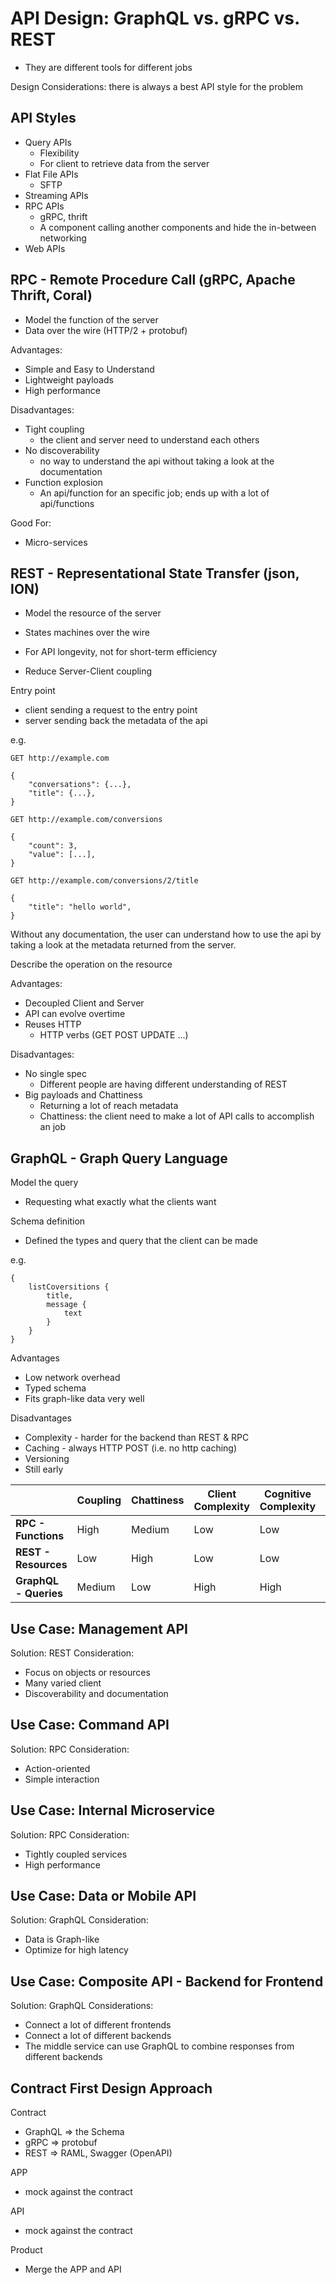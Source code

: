 # API Design: GraphQL vs. gRPC vs. REST

* They are different tools for different jobs

Design Considerations: there is always a best API style for the problem

## API Styles

* Query APIs
  * Flexibility
  * For client to retrieve data from the server
* Flat File APIs
  * SFTP
* Streaming APIs
* RPC APIs
  * gRPC, thrift
  * A component calling another components and hide the in-between networking
* Web APIs

## RPC - Remote Procedure Call (gRPC, Apache Thrift, Coral)

* Model the function of the server
* Data over the wire (HTTP/2 + protobuf)

Advantages:
* Simple and Easy to Understand
* Lightweight payloads
* High performance

Disadvantages:
* Tight coupling
    * the client and server need to understand each others
* No discoverability
    * no way to understand the api without taking a look at the documentation
* Function explosion
    * An api/function for an specific job; ends up with a lot of api/functions


Good For:
* Micro-services

## REST - Representational State Transfer (json, ION)

* Model the resource of the server
* States machines over the wire

* For API longevity, not for short-term efficiency
* Reduce Server-Client coupling

Entry point
* client sending a request to the entry point
* server sending back the metadata of the api

e.g.
```
GET http://example.com

{
    "conversations": {...},
    "title": {...},
}

GET http://example.com/conversions

{
    "count": 3,
    "value": [...],
}

GET http://example.com/conversions/2/title

{
    "title": "hello world",
}
```

Without any documentation, the user can understand how to use the api by taking a look at the metadata returned from the server.

Describe the operation on the resource

Advantages:
* Decoupled Client and Server
* API can evolve overtime
* Reuses HTTP
    * HTTP verbs (GET POST UPDATE ...)

Disadvantages:
* No single spec
    * Different people are having different understanding of REST
* Big payloads and Chattiness
    * Returning a lot of reach metadata
    * Chattiness: the client need to make a lot of API calls to accomplish an job

## GraphQL - Graph Query Language

Model the query
* Requesting what exactly what the clients want

Schema definition
* Defined the types and query that the client can be made

e.g.
```
{
    listCoversitions {
        title,
        message {
            text
        }
    }
}
```

Advantages
* Low network overhead
* Typed schema
* Fits graph-like data very well

Disadvantages
* Complexity - harder for the backend than REST & RPC
* Caching - always HTTP POST (i.e. no http caching)
* Versioning
* Still early

|                       | Coupling | Chattiness | Client Complexity | Cognitive Complexity | Caching | Discoverability |
| --------------------- | -------- | ---------- | ----------------- | -------------------- | ------- | --------------- |
| **RPC - Functions**   | High     | Medium     | Low               | Low                  | Custom  | Bad             |
| **REST - Resources**  | Low      | High       | Low               | Low                  | HTTP    | GOOD            |
| **GraphQL - Queries** | Medium   | Low        | High              | High                 | Custom  | Good            |


## Use Case: Management API

Solution: REST
Consideration:
* Focus on objects or resources
* Many varied client
* Discoverability and documentation

## Use Case: Command API

Solution: RPC
Consideration:
* Action-oriented
* Simple interaction

## Use Case: Internal Microservice

Solution: RPC
Consideration:
* Tightly coupled services
* High performance

## Use Case: Data or Mobile API

Solution: GraphQL
Consideration:
* Data is Graph-like
* Optimize for high latency

## Use Case: Composite API - Backend for Frontend

Solution: GraphQL
Considerations:
* Connect a lot of different frontends
* Connect a lot of different backends
* The middle service can use GraphQL to combine responses from different backends


## Contract First Design Approach

Contract
* GraphQL => the Schema
* gRPC => protobuf
* REST =>  RAML, Swagger (OpenAPI)

APP
* mock against the contract

API
* mock against the contract

Product
* Merge the APP and API